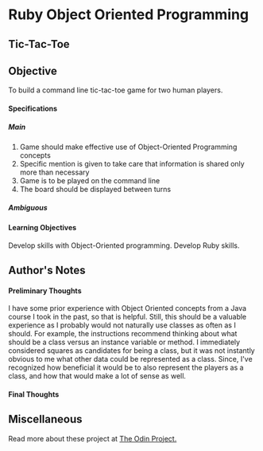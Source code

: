 # Ruby Object Oriented Programming

## Tic-Tac-Toe

## Objective

To build a command line tic-tac-toe game for two human players.

#### Specifications

##### Main

1. Game should make effective use of Object-Oriented Programming concepts
2. Specific mention is given to take care that information is shared only more than necessary
3. Game is to be played on the command line
4. The board should be displayed between turns

##### Ambiguous

#### Learning Objectives

Develop skills with Object-Oriented programming. Develop Ruby skills.

## Author's Notes

#### Preliminary Thoughts

I have some prior experience with Object Oriented concepts from a Java course I took in the past, so that is helpful. Still, this should be a valuable experience as I probably would not naturally use classes as often as I should. For example, the instructions recommend thinking about what should be a class versus an instance variable or method. I immediately considered squares as candidates for being a class, but it was not instantly obvious to me what other data could be represented as a class. Since, I've recognized how beneficial it would be to also represent the players as a class, and how that would make a lot of sense as well.

#### Final Thoughts



## Miscellaneous

Read more about these project at [The Odin Project.](https://www.theodinproject.com/courses/ruby-programming/lessons/oop)
